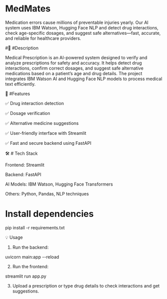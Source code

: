 # MedMates
Medication errors cause millions of preventable injuries yearly. Our AI system uses IBM Watson, Hugging Face NLP and detect drug interactions, check age-specific dosages, and suggest safe alternatives—fast, accurate, and reliable for healthcare providers.


#📌 #Description

Medical Prescription is an AI-powered system designed to verify and analyze prescriptions for safety and accuracy.
It helps detect drug interactions, confirm correct dosages, and suggest safe alternative medications based on a patient’s age and drug details.
The project integrates IBM Watson AI and Hugging Face NLP models to process medical text efficiently.

🚀 #Features

✅ Drug interaction detection

✅ Dosage verification

✅ Alternative medicine suggestions

✅ User-friendly interface with Streamlit

✅ Fast and secure backend using FastAPI


🛠 # Tech Stack

Frontend: Streamlit

Backend: FastAPI

AI Models: IBM Watson, Hugging Face Transformers


Others: Python, Pandas, NLP techniques


# Install dependencies
pip install -r requirements.txt

💡 Usage

1. Run the backend:

uvicorn main:app --reload


2. Run the frontend:

streamlit run app.py


3. Upload a prescription or type drug details to check interactions and get suggestions.

